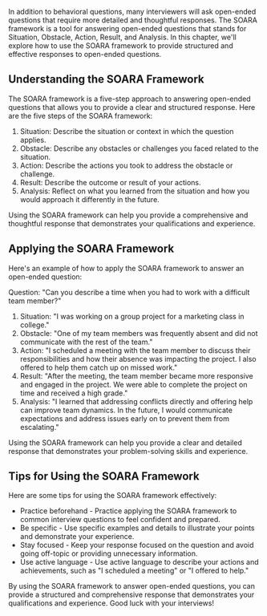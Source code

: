 
In addition to behavioral questions, many interviewers will ask open-ended questions that require more detailed and thoughtful responses. The SOARA framework is a tool for answering open-ended questions that stands for Situation, Obstacle, Action, Result, and Analysis. In this chapter, we'll explore how to use the SOARA framework to provide structured and effective responses to open-ended questions.

Understanding the SOARA Framework
---------------------------------

The SOARA framework is a five-step approach to answering open-ended questions that allows you to provide a clear and structured response. Here are the five steps of the SOARA framework:

1. Situation: Describe the situation or context in which the question applies.
2. Obstacle: Describe any obstacles or challenges you faced related to the situation.
3. Action: Describe the actions you took to address the obstacle or challenge.
4. Result: Describe the outcome or result of your actions.
5. Analysis: Reflect on what you learned from the situation and how you would approach it differently in the future.

Using the SOARA framework can help you provide a comprehensive and thoughtful response that demonstrates your qualifications and experience.

Applying the SOARA Framework
----------------------------

Here's an example of how to apply the SOARA framework to answer an open-ended question:

Question: "Can you describe a time when you had to work with a difficult team member?"

1. Situation: "I was working on a group project for a marketing class in college."
2. Obstacle: "One of my team members was frequently absent and did not communicate with the rest of the team."
3. Action: "I scheduled a meeting with the team member to discuss their responsibilities and how their absence was impacting the project. I also offered to help them catch up on missed work."
4. Result: "After the meeting, the team member became more responsive and engaged in the project. We were able to complete the project on time and received a high grade."
5. Analysis: "I learned that addressing conflicts directly and offering help can improve team dynamics. In the future, I would communicate expectations and address issues early on to prevent them from escalating."

Using the SOARA framework can help you provide a clear and detailed response that demonstrates your problem-solving skills and experience.

Tips for Using the SOARA Framework
----------------------------------

Here are some tips for using the SOARA framework effectively:

* Practice beforehand - Practice applying the SOARA framework to common interview questions to feel confident and prepared.
* Be specific - Use specific examples and details to illustrate your points and demonstrate your experience.
* Stay focused - Keep your response focused on the question and avoid going off-topic or providing unnecessary information.
* Use active language - Use active language to describe your actions and achievements, such as "I scheduled a meeting" or "I offered to help."

By using the SOARA framework to answer open-ended questions, you can provide a structured and comprehensive response that demonstrates your qualifications and experience. Good luck with your interviews!
